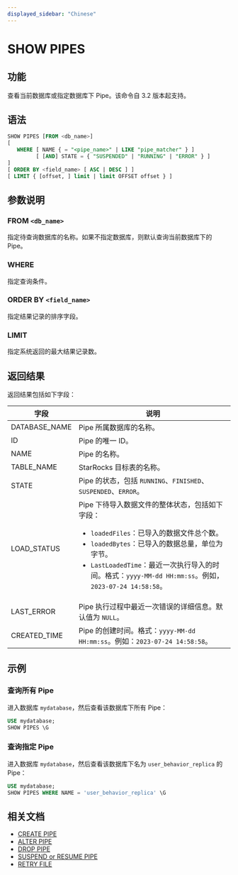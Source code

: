 ```yaml
---
displayed_sidebar: "Chinese"
---
```


# SHOW PIPES

## 功能

查看当前数据库或指定数据库下 Pipe。该命令自 3.2 版本起支持。

## 语法

```SQL
SHOW PIPES [FROM <db_name>]
[
   WHERE [ NAME { = "<pipe_name>" | LIKE "pipe_matcher" } ]
         [ [AND] STATE = { "SUSPENDED" | "RUNNING" | "ERROR" } ]
]
[ ORDER BY <field_name> [ ASC | DESC ] ]
[ LIMIT { [offset, ] limit | limit OFFSET offset } ]
```

## 参数说明

### FROM `<db_name>`

指定待查询数据库的名称。如果不指定数据库，则默认查询当前数据库下的 Pipe。

### WHERE

指定查询条件。

### ORDER BY `<field_name>`

指定结果记录的排序字段。

### LIMIT

指定系统返回的最大结果记录数。

## 返回结果

返回结果包括如下字段：

| **字段**      | **说明**                                                     |
| ------------- | ------------------------------------------------------------ |
| DATABASE_NAME | Pipe 所属数据库的名称。                                      |
| ID            | Pipe 的唯一 ID。                                             |
| NAME          | Pipe 的名称。                                                |
| TABLE_NAME    | StarRocks 目标表的名称。                                     |
| STATE         | Pipe 的状态，包括 `RUNNING`、`FINISHED`、`SUSPENDED`、`ERROR`。 |
| LOAD_STATUS   | Pipe 下待导入数据文件的整体状态，包括如下字段：<ul><li>`loadedFiles`：已导入的数据文件总个数。</li><li>`loadedBytes`：已导入的数据总量，单位为字节。</li><li>`LastLoadedTime`：最近一次执行导入的时间。格式：`yyyy-MM-dd HH:mm:ss`。例如，`2023-07-24 14:58:58`。</li></ul> |
| LAST_ERROR    | Pipe 执行过程中最近一次错误的详细信息。默认值为 `NULL`。     |
| CREATED_TIME  | Pipe 的创建时间。格式：`yyyy-MM-dd HH:mm:ss`。例如：`2023-07-24 14:58:58`。 |

## 示例

### 查询所有 Pipe

进入数据库 `mydatabase`，然后查看该数据库下所有 Pipe：

```SQL
USE mydatabase;
SHOW PIPES \G
```

### 查询指定 Pipe

进入数据库 `mydatabase`，然后查看该数据库下名为 `user_behavior_replica` 的 Pipe：

```SQL
USE mydatabase;
SHOW PIPES WHERE NAME = 'user_behavior_replica' \G
```

## 相关文档

- [CREATE PIPE](../data-manipulation/CREATE_PIPE.md)
- [ALTER PIPE](../data-manipulation/ALTER_PIPE.md)
- [DROP PIPE](../data-manipulation/DROP_PIPE.md)
- [SUSPEND or RESUME PIPE](../data-manipulation/SUSPEND_or_RESUME_PIPE.md)
- [RETRY FILE](../data-manipulation/RETRY_FILE.md)
